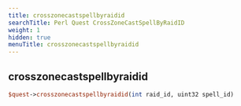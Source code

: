 ```yaml
---
title: crosszonecastspellbyraidid
searchTitle: Perl Quest CrossZoneCastSpellByRaidID
weight: 1
hidden: true
menuTitle: crosszonecastspellbyraidid
---
```

## crosszonecastspellbyraidid
```perl
$quest->crosszonecastspellbyraidid(int raid_id, uint32 spell_id)
```